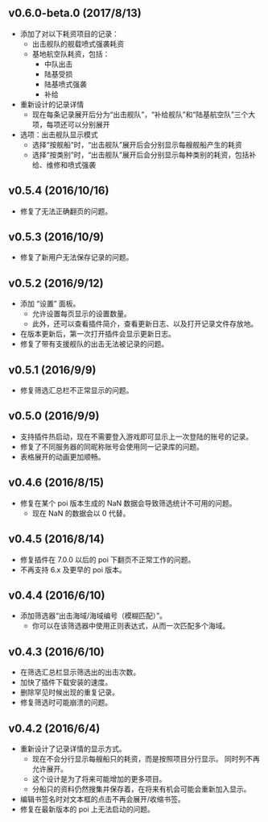 ## v0.6.0-beta.0 (2017/8/13)
- 添加了对以下耗资项目的记录：
  - 出击舰队的舰载喷式强袭耗资
  - 基地航空队耗资，包括：
    - 中队出击
    - 陆基受损
    - 陆基喷式强袭
    - 补给
- 重新设计的记录详情
  - 现在每条记录展开后分为“出击舰队”，“补给舰队”和“陆基航空队”三个大项，每项还可以分别展开
- 选项：出击舰队显示模式
  - 选择“按舰船”时，“出击舰队”展开后会分别显示每艘舰船产生的耗资
  - 选择“按类别”时，“出击舰队”展开后会分别显示每种类别的耗资，包括补给、维修和喷式强袭

## v0.5.4 (2016/10/16)
- 修复了无法正确翻页的问题。

## v0.5.3 (2016/10/9)
- 修复了新用户无法保存记录的问题。

## v0.5.2 (2016/9/12)
- 添加 “设置” 面板。
  - 允许设置每页显示的设置数量。
  - 此外，还可以查看插件简介，查看更新日志、以及打开记录文件存放地。
- 在版本更新后，第一次打开插件会显示更新日志。
- 修复了带有支援舰队的出击无法被记录的问题。

## v0.5.1 (2016/9/9)
- 修复筛选汇总栏不正常显示的问题。

## v0.5.0 (2016/9/9)
- 支持插件热启动，现在不需要登入游戏即可显示上一次登陆的账号的记录。
- 修复了不同服务器的同昵称账号会使用同一记录库的问题。
- 表格展开的动画更加顺畅。

## v0.4.6 (2016/8/15)
- 修复在某个 poi 版本生成的 NaN 数据会导致筛选统计不可用的问题。
  - 现在 NaN 的数据会以 0 代替。

## v0.4.5 (2016/8/14)
- 修复插件在 7.0.0 以后的 poi 下翻页不正常工作的问题。
- 不再支持 6.x 及更早的 poi 版本。

## v0.4.4 (2016/6/10)
- 添加筛选器“出击海域/海域编号（模糊匹配）”。
  - 你可以在该筛选器中使用正则表达式，从而一次匹配多个海域。

## v0.4.3 (2016/6/10)
- 在筛选汇总栏显示筛选出的出击次数。
- 加快了插件下载安装的速度。
- 删除罕见时候出现的重复记录。
- 修复筛选时可能崩溃的问题。

## v0.4.2 (2016/6/4)
- 重新设计了记录详情的显示方式。
  - 现在不会分行显示每艘船只的耗资，而是按照项目分行显示。 同时列不再允许展开。
  - 这个设计是为了将来可能增加的更多项目。
  - 分船只的资料仍然搜集并保存着，在将来有机会可能会重新加入显示。
- 编辑书签名时对文本框的点击不再会展开/收缩书签。
- 修复在最新版本的 poi 上无法启动的问题。
